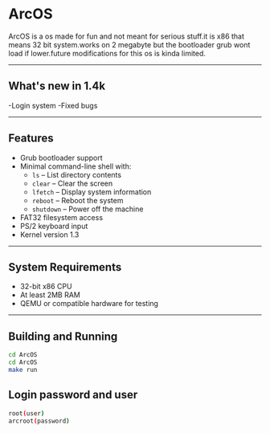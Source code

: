 # ArcOS

ArcOS is a os made for fun and not meant for serious stuff.it is x86 that means 32 bit system.works on 2 megabyte but the bootloader grub wont load if lower.future modifications for this os is kinda limited.

---

## What's new in 1.4k

-Login system
-Fixed bugs

---

## Features

- Grub bootloader support
- Minimal command-line shell with:
  - `ls` – List directory contents
  - `clear` – Clear the screen
  - `lfetch` – Display system information
  - `reboot` – Reboot the system
  - `shutdown` – Power off the machine
- FAT32 filesystem access
- PS/2 keyboard input
- Kernel version 1.3

---

## System Requirements

- 32-bit x86 CPU
- At least 2MB RAM
- QEMU or compatible hardware for testing

---

## Building and Running

```bash
cd ArcOS
cd ArcOS
make run
```
## Login password and user

```bash
root(user)
arcroot(password)
